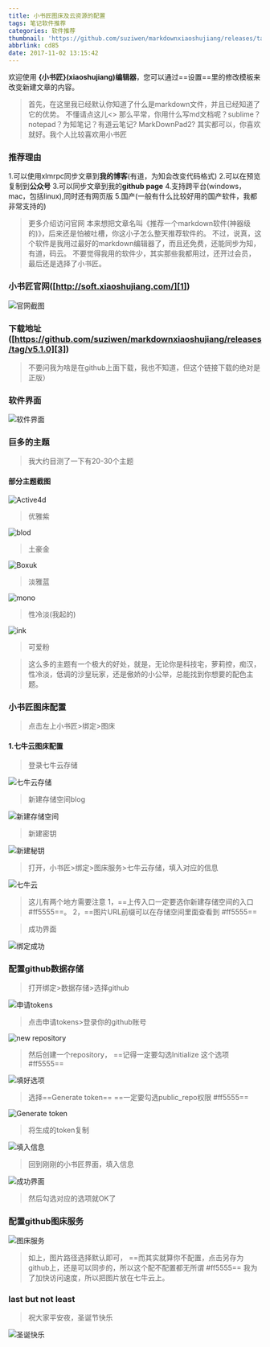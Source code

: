 ```yaml
---
title: 小书匠图床及云资源的配置
tags: 笔记软件推荐
categories: 软件推荐
thumbnail: 'https://github.com/suziwen/markdownxiaoshujiang/releases/tag/v5.1.0'
abbrlink: cd85
date: 2017-11-02 13:15:42
---
```



欢迎使用 **{小书匠}(xiaoshujiang)编辑器**，您可以通过==设置==里的修改模板来改变新建文章的内容。

<!-- more -->

> 首先，在这里我已经默认你知道了什么是markdown文件，并且已经知道了它的优势。
> 不懂请点这儿<>
> 那么平常，你用什么写md文档呢？sublime？notepad？为知笔记？有道云笔记? MarkDownPad2?
> 其实都可以，你喜欢就好。我个人比较喜欢用小书匠

### 推荐理由
1.可以使用xlmrpc同步文章到**我的博客**(有道，为知会改变代码格式)
2.可以在预览复制到**公众号**
3.可以同步文章到我的**github page**
4.支持跨平台(windows，mac，包括linux),同时还有网页版
5.国产(一般有什么比较好用的国产软件，我都非常支持的)

> 更多介绍访问官网
> 本来想把文章名叫《推荐一个markdown软件(神器级的)》，后来还是怕被吐槽，你这小子怎么整天推荐软件的。
> 不过，说真，这个软件是我用过最好的markdown编辑器了，而且还免费，还能同步为知，有道，码云。
> 不要觉得我用的软件少，其实那些我都用过，还开过会员，最后还是选择了小书匠。
### 小书匠官网([http://soft.xiaoshujiang.com/][1])

![官网截图][2]

### 下载地址([https://github.com/suziwen/markdownxiaoshujiang/releases/tag/v5.1.0][3])
> 不要问我为啥是在github上面下载，我也不知道，但这个链接下载的绝对是正版）

### 软件界面

![软件界面][4]

### 巨多的主题
> 我大约目测了一下有20-30个主题
#### 部分主题截图

![Active4d][5]
>优雅紫

![blod][6]
> 土豪金

![Boxuk][7]
> 淡雅蓝

![mono][8]
> 性冷淡(我起的)

![ink][9]
> 可爱粉

> 这么多的主题有一个极大的好处，就是，无论你是科技宅，萝莉控，痴汉，性冷淡，低调的沙皇玩家，还是傲娇的小公举，总能找到你想要的配色主题。


### 小书匠图床配置
  > 点击左上小书匠>绑定>图床
  #### 1.七牛云图床配置
  > 登录七牛云存储


  ![七牛云存储][10]

> 新建存储空间blog

![新建存储空间][11]

> 新建密钥

![新建秘钥][12]

> 打开，小书匠>绑定>图床服务>七牛云存储，填入对应的信息

![七牛云][13]

>这儿有两个地方需要注意
>1，==上传入口一定要选你新建存储空间的入口 #ff5555==。
>2，==图片URL前缀可以在存储空间里面查看到 #ff5555==

> 成功界面

![绑定成功][14]

### 配置github数据存储
> 打开绑定>数据存储>选择github


![申请tokens][15]

> 点击申请tokens>登录你的github账号

![new repository][16]

> 然后创建一个repository，
> ==记得一定要勾选Initialize 这个选项 #ff5555==
>

![填好选项][17]

> 选择==Generate token==
> ==一定要勾选public_repo权限 #ff5555==

![Generate token][18]

> 将生成的token复制


![填入信息][19]

> 回到刚刚的小书匠界面，填入信息

![成功界面][20]

> 然后勾选对应的选项就OK了

### 配置github图床服务

![图床服务][21]

> 如上，图片路径选择默认即可，
> ==而其实就算你不配置，点击另存为github上，还是可以同步的，所以这个配不配置都无所谓 #ff5555==
> 我为了加快访问速度，所以把图片放在七牛云上。

### last but not least
> 祝大家平安夜，圣诞节快乐

![圣诞快乐][22]


  [1]: https://github.com/suziwen/markdownxiaoshujiang/releases/tag/v5.1.0
  [2]: https://blog.cdn.thinkmoon.cn/%E5%B0%8F%E4%B9%A6%E5%8C%A0/2017_12/1514090290646.jpg
  [3]: https://github.com/suziwen/markdownxiaoshujiang/releases/tag/v5.1.0
  [4]: https://blog.cdn.thinkmoon.cn/%E5%B0%8F%E4%B9%A6%E5%8C%A0/2017_12/1514090754296.jpg
  [5]: https://blog.cdn.thinkmoon.cn/%E5%B0%8F%E4%B9%A6%E5%8C%A0/2017_12/1514090876600.jpg
  [6]: https://blog.cdn.thinkmoon.cn/%E5%B0%8F%E4%B9%A6%E5%8C%A0/2017_12/1514090949859.jpg
  [7]: https://blog.cdn.thinkmoon.cn/%E5%B0%8F%E4%B9%A6%E5%8C%A0/2017_12/1514091080308.jpg
  [8]: https://blog.cdn.thinkmoon.cn/%E5%B0%8F%E4%B9%A6%E5%8C%A0/2017_12/1514091229898.jpg
  [9]: https://blog.cdn.thinkmoon.cn/%E5%B0%8F%E4%B9%A6%E5%8C%A0/2017_12/1514091363092.jpg
  [10]: https://blog.cdn.thinkmoon.cn/%E5%B0%8F%E4%B9%A6%E5%8C%A0/2017_12/1514090289824.jpg
  [11]: https://blog.cdn.thinkmoon.cn/%E5%B0%8F%E4%B9%A6%E5%8C%A0/2017_12/1514090289807.jpg
  [12]: https://blog.cdn.thinkmoon.cn/%E5%B0%8F%E4%B9%A6%E5%8C%A0/2017_12/1514090289808.jpg
  [13]: https://blog.cdn.thinkmoon.cn/%E5%B0%8F%E4%B9%A6%E5%8C%A0/2017_12/1514090289815.jpg
  [14]: https://blog.cdn.thinkmoon.cn/%E5%B0%8F%E4%B9%A6%E5%8C%A0/2017_12/1514090289818.jpg
  [15]: https://blog.cdn.thinkmoon.cn/%E5%B0%8F%E4%B9%A6%E5%8C%A0/2017_12/1514090289710.jpg
  [16]: https://blog.cdn.thinkmoon.cn/%E5%B0%8F%E4%B9%A6%E5%8C%A0/2017_12/1514090289711.jpg
  [17]: https://blog.cdn.thinkmoon.cn/%E5%B0%8F%E4%B9%A6%E5%8C%A0/2017_12/1514090289820.jpg
  [18]: https://blog.cdn.thinkmoon.cn/%E5%B0%8F%E4%B9%A6%E5%8C%A0/2017_12/1514090289745.jpg
  [19]: https://blog.cdn.thinkmoon.cn/%E5%B0%8F%E4%B9%A6%E5%8C%A0/2017_12/1514090289746.jpg
  [20]: https://blog.cdn.thinkmoon.cn/%E5%B0%8F%E4%B9%A6%E5%8C%A0/2017_12/1514090289806.jpg
  [21]: https://blog.cdn.thinkmoon.cn/%E5%B0%8F%E4%B9%A6%E5%8C%A0/2017_12/1514090289822.jpg
  [22]: https://blog.cdn.thinkmoon.cn/%E5%B0%8F%E4%B9%A6%E5%8C%A0/2017_12/%E5%85%AC%E4%BC%97%E5%8F%B7%E5%B0%81%E9%9D%A2%E5%A4%A7%E5%9B%BE%20-%20%E5%9C%A3%E8%AF%9E%E5%BF%AB%E4%B9%90.jpg "圣诞快乐"
